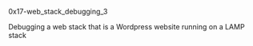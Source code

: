 0x17-web_stack_debugging_3

Debugging a web stack that is a Wordpress website running on a LAMP stack
